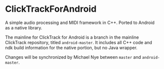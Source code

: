 ClickTrackForAndroid
====================

A simple audio processing and MIDI framework in C++. Ported to Android as
a native library.

The mainline for ClickTrack for Android is a branch in the mainline ClickTrack
repository, titled `android-master`. It includes all C++ code and ndk build
information for the native portion, but no Java wrapper.

Changes will be synchronized by Michael Nye between `master` and
`android-master`.
